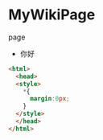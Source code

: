 # MyWikiPage
page
* 你好
```html
<html>
  <head>
  <style>
    *{
      margin:0px;
    }
  </style> 
  </head>
</html>
